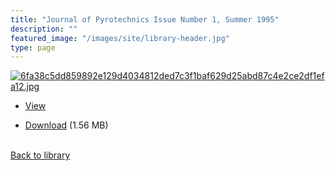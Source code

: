 ```yaml
---
title: "Journal of Pyrotechnics Issue Number 1, Summer 1995"
description: ""
featured_image: "/images/site/library-header.jpg"
type: page
---
```


<a href="https://drive.google.com/file/d/1OxmFurpkQnmNIMnACzOs0gCVcXp2czYR/view" target="_blank">![6fa38c5dd859892e129d4034812ded7c3f1baf629d25abd87c4e2ce2df1efa12.jpg](/images/library/6fa38c5dd859892e129d4034812ded7c3f1baf629d25abd87c4e2ce2df1efa12.jpg)</a>
* <a href="https://drive.google.com/file/d/1OxmFurpkQnmNIMnACzOs0gCVcXp2czYR/view" target="_blank">View</a>

* [Download](https://drive.google.com/uc?export=download&id=1OxmFurpkQnmNIMnACzOs0gCVcXp2czYR) (1.56 MB)

<br />[Back to library](/library/)
